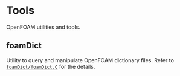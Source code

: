 Tools
=====

OpenFOAM utilities and tools.

foamDict
--------
Utility to query and manipulate OpenFOAM dictionary files. Refer to
[`foamDict/foamDict.C`](tools/blob/master/foamDict/foamDict.C) for the details.
